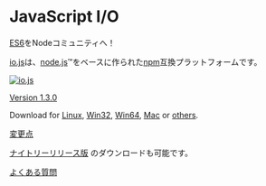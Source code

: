 # JavaScript I/O

<!-- 
Bringing [ES6](es6.html) to the Node Community! 
-->

[ES6](es6.html)をNodeコミュニティへ！

<!-- 
[io.js](https://github.com/iojs/io.js) is an [npm](https://www.npmjs.com/) compatible platform originally based on [node.js](https://nodejs.org/)&#8482;. 
-->

[io.js](https://github.com/iojs/io.js)は、[node.js](https://nodejs.org/)&#8482;をベースに作られた[npm](https://www.npmjs.com/)互換プラットフォームです。

[![io.js](../images/1.0.0.png)](https://iojs.org/dist/v1.3.0/)

[Version 1.3.0](https://iojs.org/dist/v1.3.0/)

Download for
[Linux](https://iojs.org/dist/v1.3.0/iojs-v1.3.0-linux-x64.tar.xz),
[Win32](https://iojs.org/dist/v1.3.0/iojs-v1.3.0-x86.msi),
[Win64](https://iojs.org/dist/v1.3.0/iojs-v1.3.0-x64.msi),
[Mac](https://iojs.org/dist/v1.3.0/iojs-v1.3.0.pkg) or
[others](https://iojs.org/dist/v1.3.0/).

<!-- 
[Changelog](https://github.com/iojs/io.js/blob/v1.x/CHANGELOG.md)
-->

[変更点](https://github.com/iojs/io.js/blob/v1.x/CHANGELOG.md)

<!-- 
[Nightly releases](https://iojs.org/download/nightly/) are available for testing. 
-->

[ナイトリーリリース版](https://iojs.org/download/nightly/) のダウンロードも可能です。

<!-- 
[Frequently Asked Questions](faq.html) 
-->

[よくある質問](faq.html)
